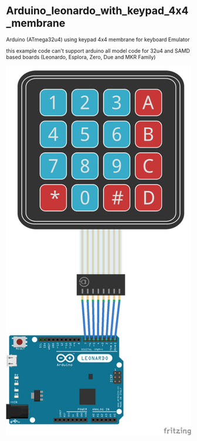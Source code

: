 # Arduino_leonardo_with_keypad_4x4_membrane
Arduino (ATmega32u4) using keypad 4x4 membrane for keyboard Emulator

this example code can't support arduino all model
code for 32u4 and SAMD based boards (Leonardo, Esplora, Zero, Due and MKR Family)

![Arduinoleonardowithkeypad4x4membrane](https://raw.githubusercontent.com/theeraphong0/Arduino_leonardo_with_keypad_4x4_membrane/master/leonardo%20keypad%204x4%20membrane_bb.png)
